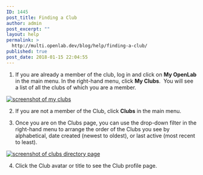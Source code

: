 ```yaml
---
ID: 1445
post_title: Finding a Club
author: admin
post_excerpt: ""
layout: help
permalink: >
  http://multi.openlab.dev/blog/help/finding-a-club/
published: true
post_date: 2018-01-15 22:04:55
---
```

1. If you are already a member of the club, log in and click on <strong>My OpenLab</strong> in the main menu. In the right-hand menu, click <strong>My Clubs</strong>.  You will see a list of all the clubs of which you are a member.

<a href="https://openlab.citytech.cuny.edu/wp-content/uploads/2012/09/Finding_Club_1_v2.png"><img class="alignnone wp-image-36203 size-full" title="Finding_club_1" src="https://openlab.citytech.cuny.edu/wp-content/uploads/2012/09/Finding_Club_1_v2.png" sizes="(max-width: 1180px) 100vw, 1180px" srcset="https://openlab.citytech.cuny.edu/wp-content/uploads/2012/09/Finding_Club_1_v2.png 1180w, https://openlab.citytech.cuny.edu/wp-content/uploads/2012/09/Finding_Club_1_v2-300x153.png 300w, https://openlab.citytech.cuny.edu/wp-content/uploads/2012/09/Finding_Club_1_v2-1024x523.png 1024w, https://openlab.citytech.cuny.edu/wp-content/uploads/2012/09/Finding_Club_1_v2-32x16.png 32w" alt="screenshot of my clubs" /></a>

2. If you are not a member of the Club, click <strong>Clubs</strong> in the main menu.

3. Once you are on the Clubs page, you can use the drop-down filter in the right-hand menu to arrange the order of the Clubs you see by alphabetical, date created (newest to oldest), or last active (most recent to least).

<a href="https://openlab.citytech.cuny.edu/wp-content/uploads/2012/09/Finding_Club_2_v2.png"><img class="alignnone wp-image-36205 size-full" title="Finding_club_2" src="https://openlab.citytech.cuny.edu/wp-content/uploads/2012/09/Finding_Club_2_v2.png" sizes="(max-width: 1197px) 100vw, 1197px" srcset="https://openlab.citytech.cuny.edu/wp-content/uploads/2012/09/Finding_Club_2_v2.png 1197w, https://openlab.citytech.cuny.edu/wp-content/uploads/2012/09/Finding_Club_2_v2-300x163.png 300w, https://openlab.citytech.cuny.edu/wp-content/uploads/2012/09/Finding_Club_2_v2-1024x555.png 1024w, https://openlab.citytech.cuny.edu/wp-content/uploads/2012/09/Finding_Club_2_v2-32x17.png 32w" alt="screenshot of clubs directory page" /></a>

4. Click the Club avatar or title to see the Club profile page.